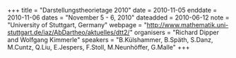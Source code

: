 +++
title = "Darstellungstheorietage 2010"
date = 2010-11-05
enddate = 2010-11-06
dates = "November 5 - 6, 2010"
dateadded = 2010-06-12
note = "University of Stuttgart, Germany"
webpage = "http://www.mathematik.uni-stuttgart.de/iaz/AbDartheo/aktuelles/dtt2/"
organisers = "Richard Dipper and Wolfgang Kimmerle"
speakers = "B.Külshammer, B.Späth, S.Danz, M.Cuntz, Q.Liu, E.Jespers, F.Stoll, M.Neunhöffer, G.Malle"
+++
